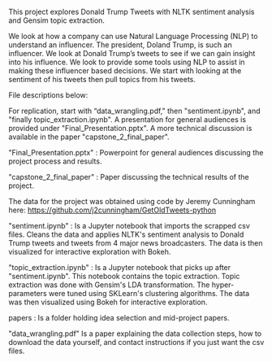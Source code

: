 This project explores Donald Trump Tweets with NLTK sentiment analysis and Gensim topic extraction. 

We look at how a company can use Natural Language Processing (NLP) to understand an influencer. The president, Doland Trump, is such an influencer. We look at Donald Trump’s tweets to see if we can gain insight into his influence. We look to provide some tools using NLP to assist in making these influencer based decisions. We start with looking at the sentiment of his tweets then pull topics from his tweets. 

File descriptions below: 

For replication, start with “data_wrangling.pdf," then "sentiment.ipynb", and "finally topic_extraction.ipynb". A presentation for general audiences is provided under "Final_Presentation.pptx". A more technical discussion is available in the paper "capstone_2_final_paper".  

"Final_Presentation.pptx" : Powerpoint for general audiences discussing the project process and results.

"capstone_2_final_paper" : Paper discussing the technical results of the project.

The data for the project was obtained using code by Jeremy Cunningham here:
https://github.com/j2cunningham/GetOldTweets-python

"sentiment.ipynb" :  Is a Jupyter notebook that imports the scrapped csv files. Cleans the data and applies NLTK's sentiment      analysis to Donald Trump tweets and tweets from 4 major news broadcasters. The data is then visualized for interactive exploration with Bokeh. 

"topic_extraction.ipynb" : Is a Jupyter notebook that picks up after "sentiment.ipynb". This notebook contains the topic extraction. Topic extraction was done with Gensim's LDA transformation. The hyper-parameters were tuned using SKLearn's clustering algorithms. The data was then visualized using Bokeh for interactive exploration. 

papers : Is a folder holding idea selection and mid-project papers.

"data_wrangling.pdf" Is a paper explaining the data collection steps, how to download the data yourself, and contact instructions if you just want the csv files. 
